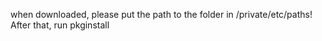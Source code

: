 when downloaded, please put the path to the folder in /private/etc/paths!
After that, run pkginstall
